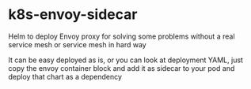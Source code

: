 # k8s-envoy-sidecar
Helm to deploy Envoy proxy for solving some problems without a real service mesh or service mesh in hard way

It can be easy deployed as is, or you can look at deployment YAML, just copy the envoy container block and add it as sidecar to your pod and deploy that chart as a dependency
